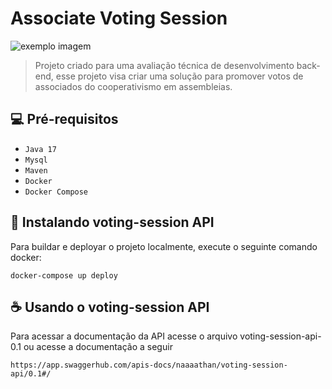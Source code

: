 # Associate Voting Session

<img src="https://vote.gov/assets/img/ballot-box-OG.png" alt="exemplo imagem">

> Projeto criado para uma avaliação técnica de desenvolvimento back-end, esse projeto visa criar uma solução para promover votos de associados
> do cooperativismo em assembleias.


## 💻 Pré-requisitos

* `Java 17`
* `Mysql`
* `Maven`
* `Docker`
* `Docker Compose`

## 🚀 Instalando voting-session API

Para buildar e deployar o projeto localmente, execute o seguinte comando docker:

```
docker-compose up deploy
```

## ☕ Usando o voting-session API

Para acessar a documentação da API acesse o arquivo voting-session-api-0.1 ou acesse a documentação a seguir

```
https://app.swaggerhub.com/apis-docs/naaaathan/voting-session-api/0.1#/
```

